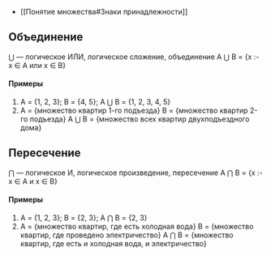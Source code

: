 - [[Понятие множества#Знаки принадлежности]]

## Объединение
⋃ — логическое ИЛИ, логическое сложение, объединение
A ⋃ B = {x :- x ∈ A или x ∈ B}
#### Примеры
1. A = {1, 2, 3}; B = {4, 5}; A ⋃ B = {1, 2, 3, 4, 5}
2. A = {множество квартир 1-го подъезда}
   B = {множество квартир 2-го подъезда}
   A ⋃ B = {множество всех квартир двухподъездного дома}

## Пересечение
⋂ — логическое И, логическое произведение, пересечение
A ⋂ B = {x :- x ∈ A и x ∈ B}
#### Примеры
1. A = {1, 2, 3}; B = {2, 3}; A ⋂ B = {2, 3}
2. A = {множество квартир, где есть холодная вода}
   B = {множество квартир, где проведено электричество}
   A ⋂ B = {множество квартир, где есть и холодная вода, и электричество}
